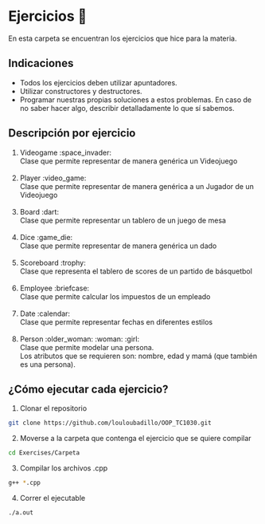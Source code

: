 # Ejercicios :pencil:
En esta carpeta se encuentran los ejercicios que hice para la materia. 

## Indicaciones 
  <ul>
    <li> 
    Todos los ejercicios deben utilizar apuntadores.
    </li>
    <li> 
    Utilizar constructores y destructores.
    </li>
    <li> 
    Programar nuestras propias soluciones a estos problemas. En caso de no saber hacer algo, describir detalladamente lo que sí sabemos.
    </li>
  </ul>
 
## Descripción por ejercicio 

  <ol> 
  <li>Videogame :space_invader:</li>
  Clase que permite representar de manera genérica un Videojuego
  <br><br>
  <li>Player :video_game: </li>
  Clase que permite representar de manera genérica a un Jugador de un Videojuego
  <br><br>
  <li>Board :dart:</li>
  Clase que permite representar un tablero de un juego de mesa
  <br><br>
  <li>Dice :game_die:</li>
  Clase que permite representar de manera genérica un dado
  <br><br>
  <li>Scoreboard :trophy:</li>
  Clase que representa el tablero de scores de un partido de básquetbol
  <br><br>
  <li>Employee :briefcase:</li>
  Clase que permite calcular los impuestos de un empleado
  <br><br>
  <li>Date :calendar:</li>
  Clase que permite representar fechas en diferentes estilos
  <br><br>
  <li>Person :older_woman: :woman: :girl:</li>
  Clase que permite modelar una persona. <br>
  Los atributos que se requieren son: nombre, edad y mamá (que también es una persona). 
  </ol>
  
  ## ¿Cómo ejecutar cada ejercicio? 
  1. Clonar el repositorio
  ```bash
  git clone https://github.com/louloubadillo/OOP_TC1030.git
  ```
  2. Moverse a la carpeta que contenga el ejercicio que se quiere compilar
  ```bash
  cd Exercises/Carpeta
  ```
  3. Compilar los archivos .cpp
  ```bash
  g++ *.cpp
  ```
  4. Correr el ejecutable
  ```bash
  ./a.out
  ```
